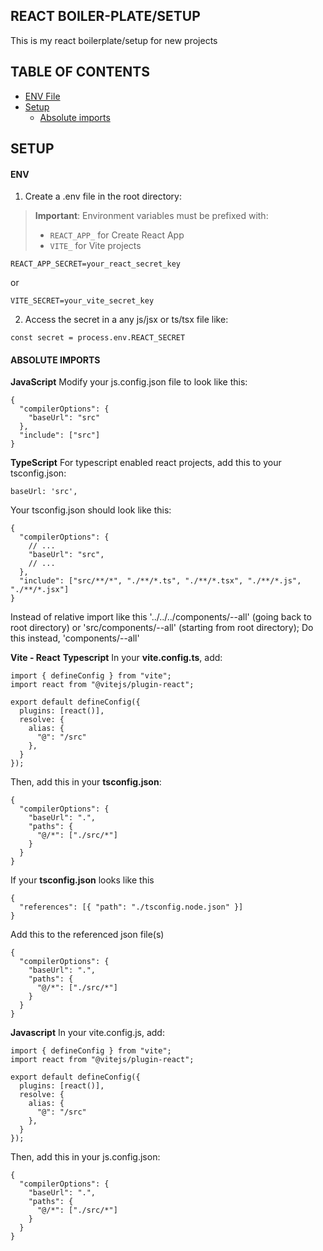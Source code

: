 ## REACT BOILER-PLATE/SETUP
This is my react boilerplate/setup for new projects

## TABLE OF CONTENTS
* [ENV File](#env)
* [Setup](#setup)
  * [Absolute imports](#absolute-imports)

## SETUP
  
#### ENV
1. Create a .env file in the root directory:
> **Important**: Environment variables must be prefixed with:
> - `REACT_APP_` for Create React App
> - `VITE_` for Vite projects

```
REACT_APP_SECRET=your_react_secret_key
```
or
```
VITE_SECRET=your_vite_secret_key
```

2. Access the secret in a any js/jsx or ts/tsx file like:
```
const secret = process.env.REACT_SECRET
```

#### ABSOLUTE IMPORTS
**JavaScript**
Modify your js.config.json file to look like this:
```
{
  "compilerOptions": {
    "baseUrl": "src"
  },
  "include": ["src"]
}
```
**TypeScript**
For typescript enabled react projects, add this to your tsconfig.json:
```
baseUrl: 'src',
```

Your tsconfig.json should look like this:
```
{
  "compilerOptions": {
    // ...
    "baseUrl": "src",
    // ...
  },
  "include": ["src/**/*", "./**/*.ts", "./**/*.tsx", "./**/*.js", "./**/*.jsx"]
}

```

Instead of relative import like this '../../../components/--all' (going back to root directory) or 'src/components/--all' (starting from root directory); 
Do this instead, 'components/--all'

**Vite - React**
**Typescript**
In your **vite.config.ts**, add:
```
import { defineConfig } from "vite";
import react from "@vitejs/plugin-react";

export default defineConfig({
  plugins: [react()],
  resolve: {
    alias: {
      "@": "/src"
    },
  }
});
```

Then, add this in your **tsconfig.json**:
```
{
  "compilerOptions": {
    "baseUrl": ".",
    "paths": {
      "@/*": ["./src/*"]
    }
  }
}
```

If your **tsconfig.json** looks like this
```
{
  "references": [{ "path": "./tsconfig.node.json" }]
}
```

Add this to the referenced json file(s)
```
{
  "compilerOptions": {
    "baseUrl": ".",
    "paths": {
      "@/*": ["./src/*"]
    }
  }
}
```

**Javascript**
In your vite.config.js, add:
```
import { defineConfig } from "vite";
import react from "@vitejs/plugin-react";

export default defineConfig({
  plugins: [react()],
  resolve: {
    alias: {
      "@": "/src"
    },
  }
});
```

Then, add this in your js.config.json:
```
{
  "compilerOptions": {
    "baseUrl": ".",
    "paths": {
      "@/*": ["./src/*"]
    }
  }
}
```